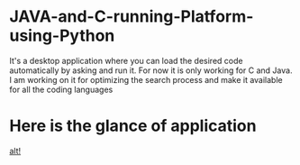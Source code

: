 # JAVA-and-C-running-Platform-using-Python
It's a desktop application where you can load the
desired code automatically by asking and run it.
For now it is only working for C and Java.
I am working on it for optimizing the search process
and make it available for all the coding languages

# Here is the glance of application
[alt!](https://github.com/manas-palai123/JAVA-and-C-running-Platform-using-Python/blob/main/cap.PNG)
